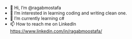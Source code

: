 - 👋 Hi, I’m @ragabmostafa
- 👀 I’m interested in learning coding and writing clean one.
- 🌱 I’m currently learning c#
- 📫 How to reach me on LinkedIn https://www.linkedin.com/in/ragabmoostafa/

<!---
ragabmostafa/ragabmostafa is a ✨ special ✨ repository because its `README.md` (this file) appears on your GitHub profile.
You can click the Preview link to take a look at your changes.
--->
